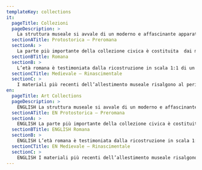 ```yaml
---
templateKey: collections
it:
  pageTitle: Collezioni
  pageDescription: >
    La struttura museale si avvale di un moderno e affascinante apparato espositivo, realizzato in collaborazione con la Soprintendenza Archeologica, che si propone di illustrare l’evoluzione storica della città e del suo territorio dall’età protostorica sino al Rinascimento. Il percorso espositivo è strutturato in tre sezioni: Protostorica – Preromana, Romana, Medievale – Rinascimentale.
  sectionATitle: Protostorica – Preromana
  sectionA: >
    La parte più importante della collezione civica è costituita  dai materiali provenienti dalle aree cimiteriali di età preromana che circondano l'abitato. Fra queste la più rappresentativa è sicuramente la “necropoli di Sante Grotte”. Alcune campagne di scavo, svolte fra il 2003 ed il 2004, hanno permesso l’eccezionale ritrovamento di alcune tombe a camera ancora intatte e di sepolture entro fossa riservate a bambini. All’interno delle tombe a camera sono stati rinvenuti ricchi corredi, databili fra il VII ed il III secolo a.C., caratterizzati dalla presenza di ceramiche d’importazione, oggetti in bronzo ed ornamenti personali in oro ed argento.
  sectionBTitle: Romana
  sectionB: >
    L’età romana è testimoniata dalla ricostruzione in scala 1:1 di un colombario, scoperto lungo il percorso dell’antica Via Amerina, e da materiali lapidei. Il reperto di maggior prestigio è la testa capite velato dell’imperatore Augusto, la cui provenienza è ignota ma che doveva appartenere ad una scultura posta all’interno di un importante edificio pubblico. Rubata negli anni ’70 del secolo scorso, la scultura è stata di recente restituita dal Museo del Parco del Cinquantenario di Bruxelles che l’aveva acquistata in buona fede nel 1975.
  sectionCTitle: Medievale – Rinascimentale
  sectionC: >
    I materiali più recenti dell’allestimento museale risalgono al periodo di massimo splendore di Nepi, vale a dire al XV-XVI secolo. All’epoca la città fu dominio di importanti famiglie quali i Borgia e i Farnese. Dal castello di Nepi, il cosiddetto “Forte dei Borgia” provengono ceramiche ed alcuni stemmi  marmorei recuperati  nell’800 e a seguito di lavori di restauro terminati nel 2007. Il posto d’onore è occupato dal raro emblema di Lucrezia Borgia che nel 1499 fu investita dal padre, il pontefice Alessandro VI, del Ducato di Nepi.
en:
  pageTitle: Art Collections
  pageDescription: >
    ENGLISH La struttura museale si avvale di un moderno e affascinante apparato espositivo, realizzato in collaborazione con la Soprintendenza Archeologica, che si propone di illustrare l’evoluzione storica della città e del suo territorio dall’età protostorica sino al Rinascimento. Il percorso espositivo è strutturato in tre sezioni: Protostorica – Preromana, Romana, Medievale – Rinascimentale.
  sectionATitle: EN Protostorica – Preromana
  sectionA: >
    ENGLISH La parte più importante della collezione civica è costituita  dai materiali provenienti dalle aree cimiteriali di età preromana che circondano l'abitato. Fra queste la più rappresentativa è sicuramente la “necropoli di Sante Grotte”. Alcune campagne di scavo, svolte fra il 2003 ed il 2004, hanno permesso l’eccezionale ritrovamento di alcune tombe a camera ancora intatte e di sepolture entro fossa riservate a bambini. All’interno delle tombe a camera sono stati rinvenuti ricchi corredi, databili fra il VII ed il III secolo a.C., caratterizzati dalla presenza di ceramiche d’importazione, oggetti in bronzo ed ornamenti personali in oro ed argento.
  sectionBTitle: ENGLISH Romana
  sectionB: >
    ENGLISH L’età romana è testimoniata dalla ricostruzione in scala 1:1 di un colombario, scoperto lungo il percorso dell’antica Via Amerina, e da materiali lapidei. Il reperto di maggior prestigio è la testa capite velato dell’imperatore Augusto, la cui provenienza è ignota ma che doveva appartenere ad una scultura posta all’interno di un importante edificio pubblico. Rubata negli anni ’70 del secolo scorso, la scultura è stata di recente restituita dal Museo del Parco del Cinquantenario di Bruxelles che l’aveva acquistata in buona fede nel 1975.
  sectionCTitle: EN Medievale – Rinascimentale
  sectionC: >
    ENGLISH I materiali più recenti dell’allestimento museale risalgono al periodo di massimo splendore di Nepi, vale a dire al XV-XVI secolo. All’epoca la città fu dominio di importanti famiglie quali i Borgia e i Farnese. Dal castello di Nepi, il cosiddetto “Forte dei Borgia” provengono ceramiche ed alcuni stemmi  marmorei recuperati  nell’800 e a seguito di lavori di restauro terminati nel 2007. Il posto d’onore è occupato dal raro emblema di Lucrezia Borgia che nel 1499 fu investita dal padre, il pontefice Alessandro VI, del Ducato di Nepi.
---
```


